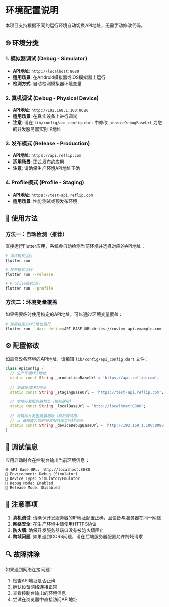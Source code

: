 # 环境配置说明

本项目支持根据不同的运行环境自动切换API地址，无需手动修改代码。

## 🌐 环境分类

### 1. 模拟器调试 (Debug - Simulator)
- **API地址**: `http://localhost:8080`
- **适用场景**: 在Android模拟器或iOS模拟器上运行
- **检测方式**: 自动检测模拟器环境变量

### 2. 真机调试 (Debug - Physical Device)
- **API地址**: `http://192.168.1.100:8080` 
- **适用场景**: 在真实设备上进行调试
- **注意**: 请在 `lib/config/api_config.dart` 中修改 `_deviceDebugBaseUrl` 为您的开发服务器实际IP地址

### 3. 发布模式 (Release - Production)
- **API地址**: `https://api.reflip.com`
- **适用场景**: 正式发布的应用
- **注意**: 请确保生产环境API地址正确

### 4. Profile模式 (Profile - Staging)
- **API地址**: `https://test-api.reflip.com`
- **适用场景**: 性能测试或预发布环境

## 🔧 使用方法

### 方法一：自动检测（推荐）
直接运行Flutter应用，系统会自动检测当前环境并选择对应的API地址：

```bash
# 调试模式运行
flutter run

# 发布模式运行
flutter run --release

# Profile模式运行
flutter run --profile
```

### 方法二：环境变量覆盖
如果需要临时使用特定的API地址，可以通过环境变量覆盖：

```bash
# 使用自定义API地址运行
flutter run --dart-define=API_BASE_URL=https://custom-api.example.com
```

## ⚙️ 配置修改

如需修改各环境的API地址，请编辑 `lib/config/api_config.dart` 文件：

```dart
class ApiConfig {
  // 生产环境API地址
  static const String _productionBaseUrl = 'https://api.reflip.com';
  
  // 测试环境API地址  
  static const String _stagingBaseUrl = 'https://test-api.reflip.com';
  
  // 本地开发服务器地址（模拟器用）
  static const String _localBaseUrl = 'http://localhost:8080';
  
  // 局域网开发服务器地址（真机调试用）
  // ⚠️ 请修改为您的开发服务器实际IP地址
  static const String _deviceDebugBaseUrl = 'http://192.168.1.100:8080';
}
```

## 📝 调试信息

应用启动时会在控制台输出当前环境信息：

```
🌐 API Base URL: http://localhost:8080
📱 Environment: Debug (Simulator)
🔧 Device Type: Simulator/Emulator
🐛 Debug Mode: Enabled
🚀 Release Mode: Disabled
```

## 🚨 注意事项

1. **真机调试**: 请确保开发服务器的IP地址配置正确，且设备与服务器在同一网络
2. **网络安全**: 在生产环境中请使用HTTPS协议
3. **防火墙**: 确保开发服务器端口没有被防火墙阻止
4. **跨域问题**: 如果遇到CORS问题，请在后端服务器配置允许跨域请求

## 🔍 故障排除

如果遇到网络连接问题：

1. 检查API地址是否正确
2. 确认设备网络连接正常
3. 查看控制台输出的环境信息
4. 尝试在浏览器中直接访问API地址 